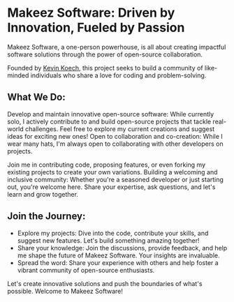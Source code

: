 # Makeez Software: Driven by Innovation, Fueled by Passion
Makeez Software, a one-person powerhouse, is all about creating impactful software solutions through the power of open-source collaboration.

Founded by [Kevin Koech](https://github.com/kevinkoech357), this project seeks to build a community of like-minded individuals who share a love for coding and problem-solving.

## What We Do:

Develop and maintain innovative open-source software: While currently solo, I actively contribute to and build open-source projects that tackle real-world challenges. Feel free to explore my current creations and suggest ideas for exciting new ones!
Open to collaboration and co-creation: While I wear many hats, I'm always open to collaborating with other developers on projects.

Join me in contributing code, proposing features, or even forking my existing projects to create your own variations.
Building a welcoming and inclusive community: Whether you're a seasoned developer or just starting out, you're welcome here. Share your expertise, ask questions, and let's learn and grow together.

## Join the Journey:

- Explore my projects: Dive into the code, contribute your skills, and suggest new features. Let's build something amazing together!
- Share your knowledge: Join the discussions, provide feedback, and help me shape the future of Makeez Software. Your insights are invaluable.
- Spread the word: Share your experience with others and help foster a vibrant community of open-source enthusiasts.

Let's create innovative solutions and push the boundaries of what's possible. Welcome to Makeez Software!
